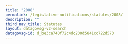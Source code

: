 ```yaml
---
title: "2008"
permalink: /legislative-notifications/statutes/2008/
description: ""
third_nav_title: Statutes
layout: datagovsg-v2-search
datagovsg-id: d_be3ca740f72c4dc200d5841cc722d573
---
```

